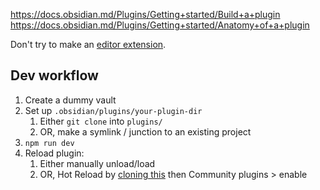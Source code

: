 https://docs.obsidian.md/Plugins/Getting+started/Build+a+plugin
https://docs.obsidian.md/Plugins/Getting+started/Anatomy+of+a+plugin

Don't try to make an [editor extension](https://docs.obsidian.md/Plugins/Editor/Editor+extensions).

## Dev workflow
1. Create a dummy vault
2. Set up `.obsidian/plugins/your-plugin-dir`
    1. Either `git clone` into `plugins/`
    2. OR, make a symlink / junction to an existing project
3. `npm run dev`
4. Reload plugin:
    1. Either manually unload/load
    2. OR, Hot Reload by [cloning this](https://github.com/pjeby/hot-reload) then Community plugins > enable
    
